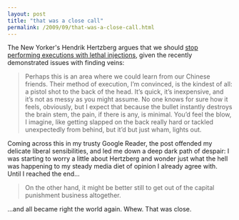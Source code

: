 ```yaml
---
layout: post
title: "that was a close call"
permalink: /2009/09/that-was-a-close-call.html
---
```


The New Yorker's Hendrik Hertzberg argues that we should [stop performing executions with lethal injections](http://www.newyorker.com/online/blogs/hendrikhertzberg/2009/09/head-shots.html), given the recently demonstrated issues with finding veins:

> Perhaps this is an area where we could learn from our Chinese friends. Their method of execution, I’m convinced, is the kindest of all: a pistol shot to the back of the head. It’s quick, it’s inexpensive, and it’s not as messy as you might assume. No one knows for sure how it feels, obviously, but I expect that because the bullet instantly destroys the brain stem, the pain, if there is any, is minimal. You’d feel the blow, I imagine, like getting slapped on the back really hard or tackled unexpectedly from behind, but it’d but just wham, lights out.

Coming across this in my trusty Google Reader, the post offended my delicate liberal sensibilities, and led me down a deep dark path of despair: I was starting to worry a little about Hertzberg and wonder just what the hell was happening to my steady media diet of opinion I already agree with. Until I reached the end...

> On the other hand, it might be better still to get out of the capital punishment business altogether.

...and all became right the world again. Whew. That was close.